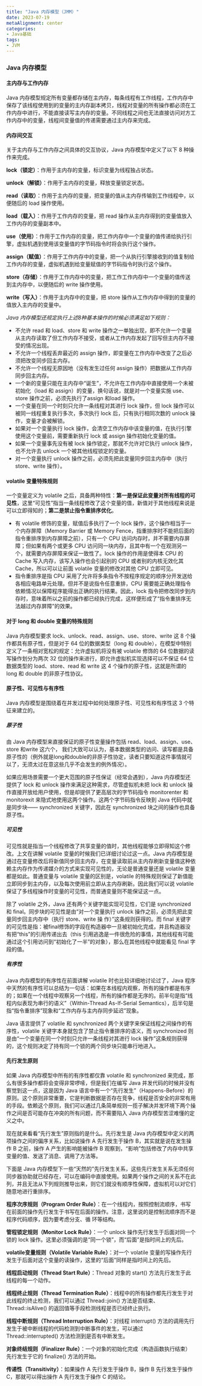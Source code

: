 ```yaml
---
title: "Java 内存模型（JMM）"
date: 2023-07-19
metaAlignment: center
categories:
- Java基础
tags:
- JVM
---
```


<!--more-->

### Java 内存模型

#### 主内存与工作内存

Java 内存模型规定所有变量都存储在主内存，每条线程有工作线程，工作内存中保存了该线程使用到的变量的主内存副本拷贝，线程对变量的所有操作都必须在工作内存中进行，不能直接读写主内存的变量。不同线程之间也无法直接访问对方工作内存中的变量，线程间变量值的传递需要通过主内存来完成。

#### 内存间交互

关于主内存与工作内存之间具体的交互协议，Java 内存模型中定义了以下 8 种操作来完成。

**lock（锁定）**：作用于主内存的变量，标识变量为线程独占状态。

**unlock（解锁）**：作用于主内存的变量，释放变量锁定状态。

**read（读取）**：作用于主内存的变量，把变量的值从主内存传输到工作线程中，以便随后的 load 操作使用。

**load（载入）**：作用于工作内存的变量，把 read 操作从主内存得到的变量值放入工作内存的变量副本中。

**use（使用）**：作用于工作内存的变量，把工作内存中一个变量的值传递给执行引擎，虚拟机遇到使用该变量值的字节码指令时将会执行这个操作。

**assign（赋值）**：作用于工作内存中的变量，把一个从执行引擎接收到的值复制给工作内存的变量，虚拟机遇到给变量赋值的字节码指令时执行这个操作。

**store（存储）**：作用于工作内存中的变量，把工作工作内存中一个变量的值传送到主内存中，以便随后的 write 操作使用。

**write（写入）**：作用于主内存中的变量，把 store 操作从工作内存中得到的变量的值放入主内存的变量中。

*Java 内存模型还规定执行上述8种基本操作的时候必须满足如下规则：*
* 不允许 read 和 load、store 和 write 操作之一单独出现，即不允许一个变量从主内存读取了但工作内存不接受，或者从工作内存发起了回写但主内存不接受的情况出现。
* 不允许一个线程丢弃最近的 assign 操作，即变量在工作内存中改变了之后必须把改变同步回主内存。
* 不允许一个线程无原因地（没有发生过任何 assign 操作）把数据从工作内存同步回主内存。
* 一个新的变量只能在主内存中“诞生”，不允许在工作内存中直接使用一个未被初始化（load 和 assign）的变量，换句话说，就是对一个变量实施 use、store 操作之前，必须先执行了assign 和load 操作。
* 一个变量在同一个时刻只允许一条线程对其进行 lock 操作，但 lock 操作可以被同一线程重复执行多次，多次执行 lock 后，只有执行相同次数的 unlock 操作，变量才会被解锁。
* 如果对一个变量执行 lock 操作，会清空工作内存中该变量的值，在执行引擎使用这个变量前，需要重新执行 lock 或 assign 操作初始化变量的值。
* 如果一个变量事先没有被 lock 操作锁定，那就不允许对它执行 unlock 操作，也不允许去 unlock 一个被其他线程锁定的变量。
* 对一个变量执行 unlock 操作之前，必须先把此变量同步回主内存中（执行 store、write 操作）。

#### volatile 变量特殊规则

一个变量定义为 volatile 之后，具备两种特性：**第一是保证此变量对所有线程的可见性**，这里“可见性”指当一条线程修改了这个变量的值，新值对于其他线程来说是可以立即得知的；**第二是禁止指令重排序优化**。
* 有 volatile 修饰的变量，赋值后多执行了一个 lock 操作，这个操作相当于一个内存屏障（Memory Barrier 或 Memory Fence，指重排序时不能把后面的指令重排序到内存屏障之前），只有一个 CPU 访问内存时，并不需要内存屏障；但如果有两个或更多 CPU 访问同一块内存，且其中有一个在观测另一个，就需要内存屏障来保证一致性了。lock 操作的作用是使得本 CPU 的 Cache 写入内存，该写入操作也会引起别的 CPU 或者别的内核无效化其 Cache，所以可以让前面 volatile 变量的修改对其他 CPU 立即可见。
* 指令重排序是指 CPU 采用了允许将多条指令不按程序规定的顺序分开发送给各相应电路单元处理。但并不是说指令任意重排，CPU 需要能正确处理指令依赖情况以保障程序能得出正确的执行结果。因此，lock 指令把修改同步到内存时，意味着所以之前的操作都已经执行完成，这样便形成了“指令重排序无法越过内存屏障”的效果。

#### 对于 long 和 double 变量的特殊规则

Java 内存模型要求 lock、unlock、read、assign、use、store、write 这 8 个操作都具有原子性，但是对于 64 位的数据类型（long 和 double），在模型中特别定义了一条相对宽松的规定：允许虚拟机将没有被 volatile 修饰的 64 位数据的读写操作划分为两次 32 位的操作来进行，即允许虚拟机实现选择可以不保证 64 位数据类型的 load、store、read 和 write 这 4 个操作的原子性，这就是所谓的 long 和 double 的非原子性协议。

#### 原子性、可见性与有序性

Java 内存模型是围绕着在并发过程中如何处理原子性、可见性和有序性这 3 个特征来建立的。

##### 原子性
由 Java 内存模型来直接保证的原子性变量操作包括 read、load、assign、use、store 和write 这六个， 我们大致可以认为，基本数据类型的访问、读写都是具备原子性的（例外就是long和double的非原子性协定，读者只要知道这件事情就可以了，无须太过在意这些几乎不会发生的例外情况）。

如果应用场景需要一个更大范围的原子性保证（经常会遇到），Java 内存模型还提供了 lock 和 unlock 操作来满足这种需求，尽管虚拟机未把 lock 和 unlock 操作直接开放给用户使用，但是却提供了更高层次的字节码指令 monitorenter 和 monitorexit 来隐式地使用这两个操作。这两个字节码指令反映到 Java 代码中就是同步块—— synchronized 关键字，因此在 synchronized 块之间的操作也具备原子性。  

##### 可见性
可见性就是指当一个线程修改了共享变量的值时，其他线程能够立即得知这个修改。上文在讲解 volatile 变量的时候我们已详细讨论过这一点。Java 内存模型是通过在变量修改后将新值同步回主内存，在变量读取前从主内存刷新变量值这种依赖主内存作为传递媒介的方式来实现可见性的，无论是普通变量还是 volatile 变量都是如此。普通变量与 volatile 变量的区别是，volatile 的特殊规则保证了新值能立即同步到主内存，以及每次使用前立即从主内存刷新。因此我们可以说 volatile 保证了多线程操作时变量的可见性，而普通变量则不能保证这一点。

除了 volatile 之外，Java 还有两个关键字能实现可见性，它们是 synchronized 和 final。同步块的可见性是由“对一个变量执行 unlock 操作之前，必须先把此变量同步回主内存中（执行 store、write 操 作）”这条规则获得的。而 final 关键字的可见性是指：被final修饰的字段在构造器中一旦被初始化完成，并且构造器没有把“this”的引用传递出去（this 引用逃逸是一件很危险的事情，其他线程有可能通过这个引用访问到“初始化了一半”的对象），那么在其他线程中就能看见 final 字段的值。  

##### 有序性
Java 内存模型的有序性在前面讲解 volatile 时也比较详细地讨论过了，Java 程序中天然的有序性可以总结为一句话：如果在本线程内观察，所有的操作都是有序的；如果在一个线程中观察另一个线程，所有的操作都是无序的。前半句是指“线程内似表现为串行的语义”（Within-Thread As-If-Serial Semantics），后半句是指“指令重排序”现象和“工作内存与主内存同步延迟”现象。

Java 语言提供了 volatile 和 synchronized 两个关键字来保证线程之间操作的有序性，volatile 关键字本身就包含了禁止指令重排序的语义，而 synchronized 则是由“一个变量在同一个时刻只允许一条线程对其进行 lock 操作”这条规则获得的，这个规则决定了持有同一个锁的两个同步块只能串行地进入。

#### 先行发生原则
如果 Java 内存模型中所有的有序性都仅靠 volatile 和 synchronized 来完成，那么有很多操作都将会变得非常啰嗦，但是我们在编写 Java 并发代码的时候并没有察觉到这一点，这是因为 Java 语言中有一个“先行发生”（Happens-Before）的原则。这个原则非常重要，它是判断数据是否存在竞争，线程是否安全的非常有用的手段。依赖这个原则，我们可以通过几条简单规则一揽子解决并发环境下两个操作之间是否可能存在冲突的所有问题，而不需要陷入 Java 内存模型苦涩难懂的定义之中。  

现在就来看看“先行发生”原则指的是什么。先行发生是 Java 内存模型中定义的两项操作之间的偏序关系，比如说操作 A 先行发生于操作 B，其实就是说在发生操作 B 之前，操作 A 产生的影响能被操作 B 观察到，“影响”包括修改了内存中共享变量的值、发送了消息、调用了方法等。  

下面是 Java 内存模型下一些“天然的”先行发生关系，这些先行发生关系无须任何同步器协助就已经存在，可以在编码中直接使用。如果两个操作之间的关系不在此列，并且无法从下列规则推导出来，则它们就没有顺序性保障，虚拟机可以对它们随意地进行重排序。  

**程序次序规则（Program Order Rule）**：在一个线程内，按照控制流顺序，书写在前面的操作先行发生于书写在后面的操作。注意，这里说的是控制流顺序而不是程序代码顺序，因为要考虑分支、循 环等结构。

**管程锁定规则（Monitor Lock Rule）**：一个 unlock 操作先行发生于后面对同一个锁的 lock 操作。这里必须强调的是“同一个锁”，而“后面”是指时间上的先后。

**volatile变量规则（Volatile Variable Rule）**：对一个 volatile 变量的写操作先行发生于后面对这个变量的读操作，这里的“后面”同样是指时间上的先后。

**线程启动规则（Thread Start Rule）**：Thread 对象的 start() 方法先行发生于此线程的每一个动作。

**线程终止规则（Thread Termination Rule）**：线程中的所有操作都先行发生于对此线程的终止检测，我们可以通过 Thread::join() 方法是否结束、Thread::isAlive() 的返回值等手段检测线程是否已经终止执行。

**线程中断规则（Thread Interruption Rule）**：对线程 interrupt() 方法的调用先行发生于被中断线程的代码检测到中断事件的发生，可以通过 Thread::interrupted() 方法检测到是否有中断发生。

**对象终结规则（Finalizer Rule）**：一个对象的初始化完成（构造函数执行结束）先行发生于它的 finalize() 方法的开始。

**传递性（Transitivity）**：如果操作 A 先行发生于操作 B，操作 B 先行发生于操作 C，那就可以得出操作 A 先行发生于操作 C 的结论。